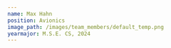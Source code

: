 ```yaml
---
name: Max Hahn
position: Avionics
image_path: /images/team_members/default_temp.png
yearmajor: M.S.E. CS, 2024
---
```

